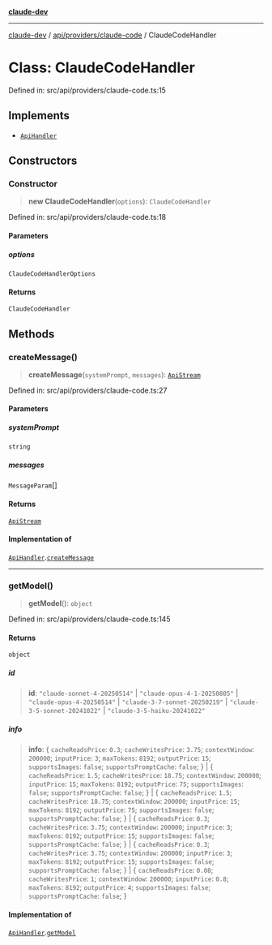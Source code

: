[**claude-dev**](../../../../README.md)

***

[claude-dev](../../../../README.md) / [api/providers/claude-code](../README.md) / ClaudeCodeHandler

# Class: ClaudeCodeHandler

Defined in: src/api/providers/claude-code.ts:15

## Implements

- [`ApiHandler`](../../../interfaces/ApiHandler.md)

## Constructors

### Constructor

> **new ClaudeCodeHandler**(`options`): `ClaudeCodeHandler`

Defined in: src/api/providers/claude-code.ts:18

#### Parameters

##### options

`ClaudeCodeHandlerOptions`

#### Returns

`ClaudeCodeHandler`

## Methods

### createMessage()

> **createMessage**(`systemPrompt`, `messages`): [`ApiStream`](../../../transform/stream/type-aliases/ApiStream.md)

Defined in: src/api/providers/claude-code.ts:27

#### Parameters

##### systemPrompt

`string`

##### messages

`MessageParam`[]

#### Returns

[`ApiStream`](../../../transform/stream/type-aliases/ApiStream.md)

#### Implementation of

[`ApiHandler`](../../../interfaces/ApiHandler.md).[`createMessage`](../../../interfaces/ApiHandler.md#createmessage)

***

### getModel()

> **getModel**(): `object`

Defined in: src/api/providers/claude-code.ts:145

#### Returns

`object`

##### id

> **id**: `"claude-sonnet-4-20250514"` \| `"claude-opus-4-1-20250805"` \| `"claude-opus-4-20250514"` \| `"claude-3-7-sonnet-20250219"` \| `"claude-3-5-sonnet-20241022"` \| `"claude-3-5-haiku-20241022"`

##### info

> **info**: \{ `cacheReadsPrice`: `0.3`; `cacheWritesPrice`: `3.75`; `contextWindow`: `200000`; `inputPrice`: `3`; `maxTokens`: `8192`; `outputPrice`: `15`; `supportsImages`: `false`; `supportsPromptCache`: `false`; \} \| \{ `cacheReadsPrice`: `1.5`; `cacheWritesPrice`: `18.75`; `contextWindow`: `200000`; `inputPrice`: `15`; `maxTokens`: `8192`; `outputPrice`: `75`; `supportsImages`: `false`; `supportsPromptCache`: `false`; \} \| \{ `cacheReadsPrice`: `1.5`; `cacheWritesPrice`: `18.75`; `contextWindow`: `200000`; `inputPrice`: `15`; `maxTokens`: `8192`; `outputPrice`: `75`; `supportsImages`: `false`; `supportsPromptCache`: `false`; \} \| \{ `cacheReadsPrice`: `0.3`; `cacheWritesPrice`: `3.75`; `contextWindow`: `200000`; `inputPrice`: `3`; `maxTokens`: `8192`; `outputPrice`: `15`; `supportsImages`: `false`; `supportsPromptCache`: `false`; \} \| \{ `cacheReadsPrice`: `0.3`; `cacheWritesPrice`: `3.75`; `contextWindow`: `200000`; `inputPrice`: `3`; `maxTokens`: `8192`; `outputPrice`: `15`; `supportsImages`: `false`; `supportsPromptCache`: `false`; \} \| \{ `cacheReadsPrice`: `0.08`; `cacheWritesPrice`: `1`; `contextWindow`: `200000`; `inputPrice`: `0.8`; `maxTokens`: `8192`; `outputPrice`: `4`; `supportsImages`: `false`; `supportsPromptCache`: `false`; \}

#### Implementation of

[`ApiHandler`](../../../interfaces/ApiHandler.md).[`getModel`](../../../interfaces/ApiHandler.md#getmodel)
